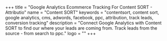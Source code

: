 +++
title = "Google Analytics Ecommerce Tracking For Content SORT - Attributio"
name = "Content SORT"
keywords = "contentsort, content sort, google analytics, cms, adwords, facebook, ppc, attribution, track leads, conversion tracking"
description = "Connect Google Analytics with Content SORT to find our where your leads are coming from. Track leads from the source - from search to ppc."
logo = ""
+++
